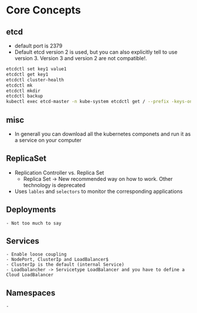 # Core Concepts

## etcd

- default port is 2379
- Default etcd version 2 is used, but you can also explicitly tell to use version 3. Version 3 and version 2 are not compatible!.

```sh
etcdctl set key1 value1
etcdctl get key1
etcdctl cluster-health
etcdctl mk
etcdctl mkdir
etcdctl backup
kubectl exec etcd-master -n kube-system etcdctl get / --prefix -keys-only
```

## misc

- In generall you can download all the kubernetes componets and run it as a service on your computer


## ReplicaSet

- Replication Controller vs. Replica Set
  - Replica Set -> New recommended way on how to work. Other technology is deprecated
- Uses `lables` and `selectors` to monitor the corresponding applications

## Deployments
    - Not too much to say

## Services
    - Enable loose coupling
    - NodePort, ClusterIp and LoadBalancer$
    - ClusterIp is the default (internal Service)
    - Loadbalancher -> Servicetype LoadBalancer and you have to define a Cloud LoadBalancer

## Namespaces
    - 
